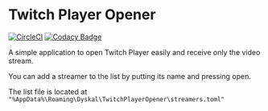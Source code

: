 # Twitch Player Opener
[![CircleCI](https://circleci.com/gh/Dyskal/TwitchPlayerOpener.svg?style=shield)](https://circleci.com/gh/Dyskal/TwitchPlayerOpener)
[![Codacy Badge](https://app.codacy.com/project/badge/Grade/774d670f509d421082f2344ef3c61a8d)](https://www.codacy.com/manual/Dyskal/TwitchPlayerOpener?utm_source=github.com&amp;utm_medium=referral&amp;utm_content=Dyskal/TwitchPlayerOpener&amp;utm_campaign=Badge_Grade)

A simple application to open Twitch Player easily and receive only the video stream.

You can add a streamer to the list by putting its name and pressing open.

The list file is located at ```"%AppData%\Roaming\Dyskal\TwitchPlayerOpener\streamers.toml"```
